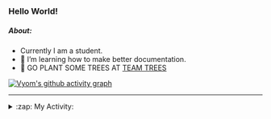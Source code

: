 ### Hello World!

##### About:
- Currently I am a student.
- 🌱 I’m learning how to make better documentation.
- 🌱 GO PLANT SOME TREES AT [TEAM TREES](https://teamtrees.org/)

[![Vyom's github activity graph](https://activity-graph.herokuapp.com/graph?username=Vyvy-vi)](https://github.com/ashutosh00710/github-readme-activity-graph)

---
<details>
  <summary>:zap: My Activity:</summary>
  
<!--START_SECTION:waka-->
![Code Time](http://img.shields.io/badge/Code%20Time-871%20hrs%202%20mins-blue)

**I'm a Night 🦉** 

```text
🌞 Morning    94 commits     ██░░░░░░░░░░░░░░░░░░░░░░░   10.39% 
🌆 Daytime    230 commits    ██████░░░░░░░░░░░░░░░░░░░   25.41% 
🌃 Evening    299 commits    ████████░░░░░░░░░░░░░░░░░   33.04% 
🌙 Night      282 commits    ███████░░░░░░░░░░░░░░░░░░   31.16%

```
📅 **I'm Most Productive on Sunday** 

```text
Monday       123 commits    ███░░░░░░░░░░░░░░░░░░░░░░   13.59% 
Tuesday      134 commits    ███░░░░░░░░░░░░░░░░░░░░░░   14.81% 
Wednesday    108 commits    ███░░░░░░░░░░░░░░░░░░░░░░   11.93% 
Thursday     115 commits    ███░░░░░░░░░░░░░░░░░░░░░░   12.71% 
Friday       123 commits    ███░░░░░░░░░░░░░░░░░░░░░░   13.59% 
Saturday     87 commits     ██░░░░░░░░░░░░░░░░░░░░░░░   9.61% 
Sunday       215 commits    ██████░░░░░░░░░░░░░░░░░░░   23.76%

```


📊 **This Week I Spent My Time On** 

```text
🔥 Editors: 
VS Code                  6 hrs 10 mins       █████████████████████████   100.0%

🐱‍💻 Projects: 
CSF                      6 hrs 10 mins       █████████████████████████   100.0%

```


 Last Updated on 02/09/2022 13:17:26 UTC
<!--END_SECTION:waka-->
</details>
